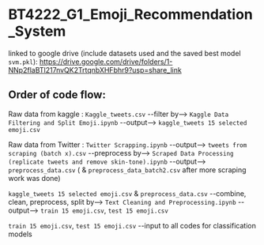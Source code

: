 # BT4222_G1_Emoji_Recommendation_System
linked to google drive (include datasets used and the saved best model `svm.pkl`): https://drive.google.com/drive/folders/1-NNp2flaBTl217nvQK2TrtqnbXHFbhr9?usp=share_link

## Order of code flow:

Raw data from kaggle : 
`Kaggle_tweets.csv`
--filter by--> `Kaggle Data Filtering and Split Emoji.ipynb` 
--output--> `kaggle_tweets 15 selected emoji.csv`

Raw data from Twitter : 
`Twitter Scrapping.ipynb`
--output--> `tweets from scraping (batch x).csv`
--preprocess by--> `Scraped Data Processing (replicate tweets and remove skin-tone).ipynb` 
--output--> `preprocess_data.csv` ( & `preprocess_data_batch2.csv` after more scraping work was done)


`kaggle_tweets 15 selected emoji.csv` & `preprocess_data.csv`
--combine, clean, preprocess, split by--> `Text Cleaning and Preprocessing.ipynb`
--output--> `train 15 emoji.csv`, `test 15 emoji.csv`

`train 15 emoji.csv`, `test 15 emoji.csv`
--input to all codes for classification models
